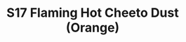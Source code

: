---
title: S17 Flaming Hot Cheeto Dust (Orange)
permalink: "/teams/s17-orange"
teamslug: s17-orange
members: []
teamid: 6698
name: S17 Flaming Hot Cheeto Dust
color: Orange
division: ''
---